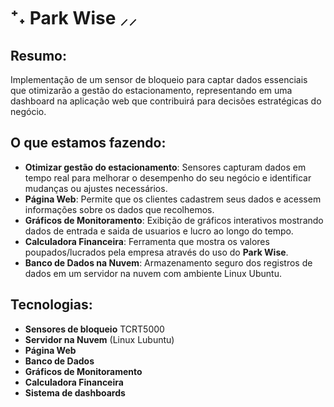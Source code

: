 # ⁺˖ Park Wise ⸝⸝

## Resumo:

Implementação de um sensor de bloqueio para captar dados essenciais que otimizarão a gestão do estacionamento, representando em uma dashboard na aplicação web que contribuirá para decisões estratégicas do negócio.

## O que estamos fazendo:

- **Otimizar gestão do estacionamento**: Sensores capturam dados em tempo real para melhorar o desempenho do seu negócio e identificar mudanças ou ajustes necessários.
- **Página Web**: Permite que os clientes cadastrem seus dados e acessem informações sobre os dados que recolhemos.
- **Gráficos de Monitoramento**: Exibição de gráficos interativos mostrando dados de entrada e saida de usuarios e lucro ao longo do tempo.
- **Calculadora Financeira**: Ferramenta que mostra os valores poupados/lucrados pela empresa através do uso do **Park Wise**.
- **Banco de Dados na Nuvem**: Armazenamento seguro dos registros de dados em um servidor na nuvem com ambiente Linux Ubuntu.

## Tecnologias:

- **Sensores de bloqueio** TCRT5000
- **Servidor na Nuvem** (Linux Lubuntu)
- **Página Web**
- **Banco de Dados**
- **Gráficos de Monitoramento**
- **Calculadora Financeira**
- **Sistema de dashboards**
